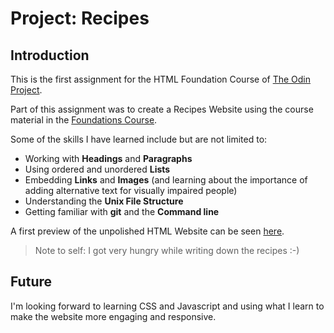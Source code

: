 # Project: Recipes
## Introduction
This is the first assignment for the HTML Foundation Course of [The Odin Project](https://www.theodinproject.com/).

Part of this assignment was to create a Recipes Website using the course material in the [Foundations Course](https://www.theodinproject.com/paths/foundations/courses/foundations/).

Some of the skills I have learned include but are not limited to:
- Working with **Headings** and **Paragraphs**
- Using ordered and unordered **Lists**
- Embedding **Links** and **Images** (and learning about the importance of adding alternative text for visually impaired people)
- Understanding the **Unix File Structure** 
- Getting familiar with **git** and the **Command line**

A first preview of the unpolished HTML Website can be seen [here](https://resner.github.io/odin-recipes/index.html).

> Note to self: I got very hungry while writing down the recipes :-)
> 
## Future
I'm looking forward to learning CSS and Javascript and using what I learn to make the website more engaging and responsive.